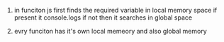 1. in funciton js first finds the required variable in local memory space if present it console.logs if not then it searches in global space

2) evry funciton has it's own local memeory and also global memory
